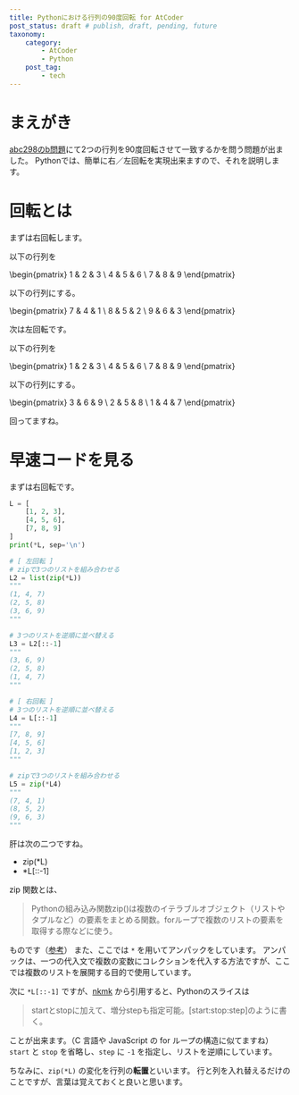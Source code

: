 ```yaml
---
title: Pythonにおける行列の90度回転 for AtCoder
post_status: draft # publish, draft, pending, future
taxonomy:
    category:
        - AtCoder
        - Python
    post_tag:
        - tech
---
```


# まえがき

[abc298のb問題](https://atcoder.jp/contests/abc298/tasks/abc298_b)にて2つの行列を90度回転させて一致するかを問う問題が出ました。
Pythonでは、簡単に右／左回転を実現出来ますので、それを説明します。

# 回転とは

まずは右回転します。

以下の行列を

\begin{pmatrix}
1 & 2 & 3 \\
4 & 5 & 6 \\
7 & 8 & 9
\end{pmatrix}

以下の行列にする。

\begin{pmatrix}
7 & 4 & 1 \\
8 & 5 & 2 \\
9 & 6 & 3
\end{pmatrix}

次は左回転です。

以下の行列を

\begin{pmatrix}
1 & 2 & 3 \\
4 & 5 & 6 \\
7 & 8 & 9
\end{pmatrix}

以下の行列にする。

\begin{pmatrix}
3 & 6 & 9 \\
2 & 5 & 8 \\
1 & 4 & 7
\end{pmatrix}

回ってますね。

# 早速コードを見る

まずは右回転です。

```python
L = [
    [1, 2, 3],
    [4, 5, 6],
    [7, 8, 9]
]
print(*L, sep='\n')

# [ 左回転 ]
# zipで3つのリストを組み合わせる
L2 = list(zip(*L))
"""
(1, 4, 7)
(2, 5, 8)
(3, 6, 9)
"""

# 3つのリストを逆順に並べ替える
L3 = L2[::-1]
"""
(3, 6, 9)
(2, 5, 8)
(1, 4, 7)
"""

# [ 右回転 ]
# 3つのリストを逆順に並べ替える
L4 = L[::-1]
"""
[7, 8, 9]
[4, 5, 6]
[1, 2, 3]
"""

# zipで3つのリストを組み合わせる
L5 = zip(*L4)
"""
(7, 4, 1)
(8, 5, 2)
(9, 6, 3)
"""
```

肝は次の二つですね。

* zip(*L)
* *L[::-1]

zip 関数とは、

> Pythonの組み込み関数zip()は複数のイテラブルオブジェクト（リストやタプルなど）の要素をまとめる関数。forループで複数のリストの要素を取得する際などに使う。

ものです（[参考](https://note.nkmk.me/python-zip-usage-for/)）
また、ここでは `*` を用いてアンパックをしています。
アンパックは、一つの代入文で複数の変数にコレクションを代入する方法ですが、ここでは複数のリストを展開する目的で使用しています。

次に `*L[::-1]` ですが、[nkmk](https://note.nkmk.me/python-slice-usage/) から引用すると、Pythonのスライスは

> startとstopに加えて、増分stepも指定可能。[start:stop:step]のように書く。

ことが出来ます。（C 言語や JavaScript の for ループの構造に似てますね）
`start` と `stop` を省略し、`step` に `-1` を指定し、リストを逆順にしています。

ちなみに、`zip(*L)` の変化を行列の**転置**といいます。
行と列を入れ替えるだけのことですが、言葉は覚えておくと良いと思います。
